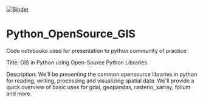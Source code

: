 [![Binder](https://mybinder.org/badge_logo.svg)](https://mybinder.org/v2/gh/jbousquin/Python_OpenSource_GIS/HEAD)

# Python_OpenSource_GIS
Code notebooks used for presentation to python community of practice

Title: GIS in Python using Open-Source Python Libraries​

Description: We'll be presenting the common opensource libraries in python for reading, writing, processing and visualizing spatial data. We'll provide a quick overview of basic uses for gdal, geopandas, rasterio, xarray, folium and more.
